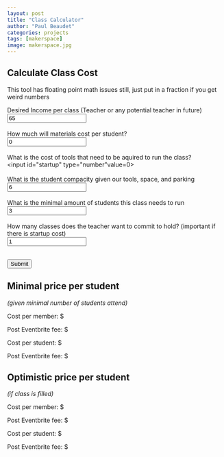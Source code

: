 ```yaml
---
layout: post
title: "Class Calculator"
author: "Paul Beaudet"
categories: projects
tags: [makerspace]
image: makerspace.jpg
---
```


<script type="text/javascript">
var calc = {
    cost: function(desiredIncome, consumablesPerStudent, startup, studentsPerClass, preCommitedClasses){
        preCommitedClasses = preCommitedClasses ? preCommitedClasses : 1; // theres always at least one class to commit to
        var deferredStartupRate = 0;                                      // given no start up cost, cost is zero
        if(startup){
            deferredStartupRate = startup / studentsPerClass / preCommitedClasses;
        } // deffered startup cost over time based on classes teacher is willing to commit to
        var materialsPerClass = (deferredStartupRate + consumablesPerStudent) * studentsPerClass;
        var totalIncome = desiredIncome * 2;                              // assuming 50/50 cut when non members sign up
        var totalClassCost = totalIncome + materialsPerClass;
        var costPerStudent = totalClassCost / studentsPerClass;
        console.log('cost per student minus start: $' + totalIncome / studentsPerClass + consumablesPerStudent);
        return costPerStudent;
    },
    eventbrite: function(costPerStudent){
        var percent = costPerStudent * 0.06;
        return costPerStudent + percent + 1.59;
    },
    submitAction: function(){
        var desiredIncome         = document.getElementById('desiredIncome').value;
        var consumablesPerStudent = document.getElementById('consumablesPerStudent').value;
        var startupCost           = document.getElementById('startup').value;
        var maxStudentsPerClass   = document.getElementById('maxStudentsPerClass').value;
        var minStudentsPerClass   = document.getElementById('minStudentsPerClass').value;
        var preCommitedClasses    = document.getElementById("preCommitedClasses").value;

        var costPerStudent = calc.cost(desiredIncome, consumablesPerStudent, startupCost, minStudentsPerClass, preCommitedClasses);
        var discountAmount = costPerStudent * 0.25;
        var costPerMember = costPerStudent - discountAmount;
        document.getElementById('memberCost').innerHTML = costPerMember.toFixed(2);
        document.getElementById('ebCostMember').innerHTML = calc.eventbrite(costPerMember).toFixed(2);
        document.getElementById('studentCost').innerHTML = costPerStudent.toFixed(2);
        document.getElementById('ebCost').innerHTML = calc.eventbrite(costPerStudent).toFixed(2);

        var OPcostPerStudent = calc.cost(desiredIncome, consumablesPerStudent, startupCost, maxStudentsPerClass, preCommitedClasses);
        var OPdiscountAmount = OPcostPerStudent * 0.25;
        var OPcostPerMember = OPcostPerStudent - OPdiscountAmount;

        document.getElementById('OPmemberCost').innerHTML = OPcostPerMember.toFixed(2);
        document.getElementById('OPebCostMember').innerHTML = calc.eventbrite(OPcostPerMember).toFixed(2);
        document.getElementById('OPstudentCost').innerHTML = OPcostPerStudent.toFixed(2);
        document.getElementById('OPebCost').innerHTML = calc.eventbrite(OPcostPerStudent).toFixed(2);
    }
};
</script>

<h2>Calculate Class Cost</h2>
<p> This tool has floating point math issues still, just put in a fraction if you get weird numbers</p>

Desired Income per class (Teacher or any potential teacher in future)<br>
<input id="desiredIncome" type="number" value=65>
<br><br>
How much will materials cost per student?<br>
<input id="consumablesPerStudent" type="number" value=0>
<br><br>
What is the cost of tools that need to be aquired to run the class?<br>
<input id="startup" type="number"value=0>
<br><br>
What is the student compacity given our tools, space, and parking<br>
<input id="maxStudentsPerClass" type="number" value=6>
<br><br>
What is the minimal amount of students this class needs to run<br>
<input id="minStudentsPerClass" type="number" value=3>
<br><br>
How many classes does the teacher want to commit to hold? (important if there is startup cost)<br>
<input id="preCommitedClasses" type="number" value=1>
<br><br>

<button onclick="calc.submitAction()">Submit</button>

<h2>Minimal price per student</h2>
<p><i>(given minimal number of students attend)</i></p>

<p>Cost per member: $<label id="memberCost"></label></p>
<p>Post Eventbrite fee: $<label id="ebCostMember"></label></p>
<p>Cost per student: $<label id="studentCost"></label></p>
<p>Post Eventbrite fee: $<label id="ebCost"></label></p>

<h2> Optimistic price per student</h2>
<p><i>(if class is filled)</i></p>

<p>Cost per member: $<label id="OPmemberCost"></label></p>
<p>Post Eventbrite fee: $<label id="OPebCostMember"></label></p>
<p>Cost per student: $<label id="OPstudentCost"></label></p>
<p>Post Eventbrite fee: $<label id="OPebCost"></label></p>
